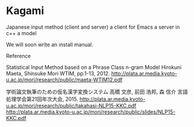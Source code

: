 # Kagami
Japanese input method (client and server)
  a client for Emacs
  a server in c++
  a model

We will soon write an install manual.

Reference

Statistical Input Method based on a Phrase Class n-gram Model
    Hirokuni Maeta, Shinsuke Mori 
    WTIM, pp.1-13, 2012.
    http://plata.ar.media.kyoto-u.ac.jp/mori/research/public/maeta-WTIM12.pdf

学術論文執筆のための仮名漢字変換システム
    高橋 文彦, 前田 浩邦, 森 信介 
    言語処理学会第21回年次大会, 2015. 
    http://plata.ar.media.kyoto-u.ac.jp/mori/research/public/takahasi-NLP15-KKC.pdf
    http://plata.ar.media.kyoto-u.ac.jp/mori/research/public/slides/NLP15-KKC.pdf
    
